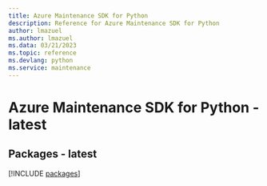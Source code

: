 ```yaml
---
title: Azure Maintenance SDK for Python
description: Reference for Azure Maintenance SDK for Python
author: lmazuel
ms.author: lmazuel
ms.data: 03/21/2023
ms.topic: reference
ms.devlang: python
ms.service: maintenance
---
```

# Azure Maintenance SDK for Python - latest
## Packages - latest
[!INCLUDE [packages](maintenance-index.md)]